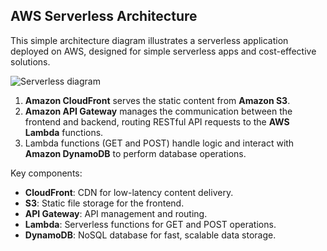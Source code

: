 ## AWS Serverless Architecture

This simple architecture diagram illustrates a serverless application deployed on AWS, designed for simple serverless apps and cost-effective solutions.

![Serverless diagram](https://github.com/user-attachments/assets/6eecf32c-55e2-4318-99ee-55e8e9086b8a)


1. **Amazon CloudFront** serves the static content from **Amazon S3**.
2. **Amazon API Gateway** manages the communication between the frontend and backend, routing RESTful API requests to the **AWS Lambda** functions.
3. Lambda functions (GET and POST) handle logic and interact with **Amazon DynamoDB** to perform database operations.

Key components:
- **CloudFront**: CDN for low-latency content delivery.
- **S3**: Static file storage for the frontend.
- **API Gateway**: API management and routing.
- **Lambda**: Serverless functions for GET and POST operations.
- **DynamoDB**: NoSQL database for fast, scalable data storage.
